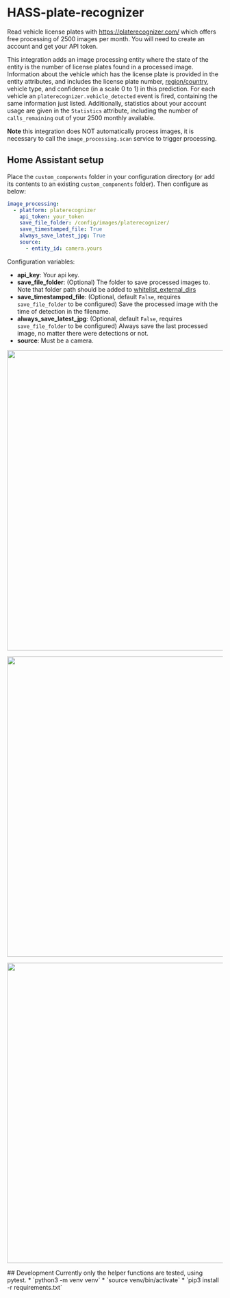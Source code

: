 # HASS-plate-recognizer
Read vehicle license plates with https://platerecognizer.com/ which offers free processing of 2500 images per month. You will need to create an account and get your API token.

This integration adds an image processing entity where the state of the entity is the number of license plates found in a processed image. Information about the vehicle which has the license plate is provided in the entity attributes, and includes the license plate number, [region/country](http://docs.platerecognizer.com/#countries), vehicle type, and confidence (in a scale 0 to 1) in this prediction. For each vehicle an `platerecognizer.vehicle_detected` event is fired, containing the same information just listed. Additionally, statistics about your account usage are given in the `Statistics` attribute, including the number of `calls_remaining` out of your 2500 monthly available.

**Note** this integration does NOT automatically process images, it is necessary to call the `image_processing.scan` service to trigger processing.

## Home Assistant setup
Place the `custom_components` folder in your configuration directory (or add its contents to an existing `custom_components` folder). Then configure as below:

```yaml
image_processing:
  - platform: platerecognizer
    api_token: your_token
    save_file_folder: /config/images/platerecognizer/
    save_timestamped_file: True
    always_save_latest_jpg: True
    source:
      - entity_id: camera.yours
```

Configuration variables:
- **api_key**: Your api key.
- **save_file_folder**: (Optional) The folder to save processed images to. Note that folder path should be added to [whitelist_external_dirs](https://www.home-assistant.io/docs/configuration/basic/)
- **save_timestamped_file**: (Optional, default `False`, requires `save_file_folder` to be configured) Save the processed image with the time of detection in the filename.
- **always_save_latest_jpg**: (Optional, default `False`, requires `save_file_folder` to be configured) Always save the last processed image, no matter there were detections or not.
- **source**: Must be a camera.

<p align="center">
<img src="https://github.com/robmarkcole/HASS-plate-recognizer/blob/main/docs/main.png" width="700">
</p>

<p align="center">
<img src="https://github.com/robmarkcole/HASS-plate-recognizer/blob/main/docs/card.png" width="700">
</p>

<p align="center">
<img src="https://github.com/robmarkcole/HASS-plate-recognizer/blob/main/docs/event.png" width="700">
</p>
## Development
Currently only the helper functions are tested, using pytest.
* `python3 -m venv venv`
* `source venv/bin/activate`
* `pip3 install -r requirements.txt`